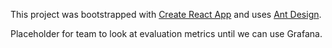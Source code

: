 This project was bootstrapped with [Create React App](https://github.com/facebookincubator/create-react-app)
and uses [Ant Design](https://ant.design/).

Placeholder for team to look at evaluation metrics until we can use Grafana.
